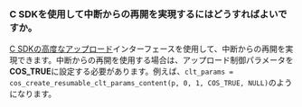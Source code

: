 ### C SDKを使用して中断からの再開を実現するにはどうすればよいですか。

[C SDKの高度なアップロード](https://intl.cloud.tencent.com/document/product/436/31518)インターフェースを使用して、中断からの再開を実現できます。中断からの再開を使用する場合は、アップロード制御パラメータを**COS_TRUE**に設定する必要があります。例えば、`clt_params = cos_create_resumable_clt_params_content(p, 0, 1, COS_TRUE, NULL)`のようになります。

